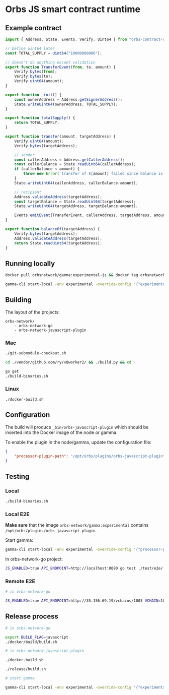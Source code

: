 # Orbs JS smart contract runtime

## Example contract

```javascript
import { Address, State, Events, Verify, Uint64 } from "orbs-contract-sdk/v1";

// Define uint64 later
const TOTAL_SUPPLY = Uint64("10000000000");

// doesn't do anything except validation
export function TransferEvent(from, to, amount) {
    Verify.bytes(from);
    Verify.bytes(to);
    Verify.uint64(amount);
}

export function _init() {
    const ownerAddress = Address.getSignerAddress();
    State.writeUint64(ownerAddress, TOTAL_SUPPLY);
}

export function totalSupply() {
    return TOTAL_SUPPLY;
}

export function transfer(amount, targetAddress) {
    Verify.uint64(amount);
    Verify.bytes(targetAddress);

    // sender
    const callerAddress = Address.getCallerAddress();
    const callerBalance = State.readUint64(callerAddress);
    if (callerBalance < amount) {
        throw new Error(`transfer of ${amount} failed since balance is only ${callerBalance}`);
    }
    State.writeUint64(callerAddress, callerBalance-amount);

    // recipient
    Address.validateAddress(targetAddress);
    const targetBalance = State.readUint64(targetAddress);
    State.writeUint64(targetAddress, targetBalance+amount);

    Events.emitEvent(TransferEvent, callerAddress, targetAddress, amount);
}

export function balanceOf(targetAddress) {
    Verify.bytes(targetAddress);
    Address.validateAddress(targetAddress);
    return State.readUint64(targetAddress);
}
```

## Running locally

```bash
docker pull orbsnetwork/gamma:experimental-js && docker tag orbsnetwork/gamma:experimental-js orbsnetwork/experimental

gamma-cli start-local -env experimental -override-config '{"experimental-external-processor-plugin-path": "/opt/orbs/plugins/orbs-javascript-plugin"}'
```

## Building

The layout of the projects:
```
orbs-network/
    - orbs-network-go
    - orbs-network-javascript-plugin
```

### Mac
```bash
./git-submodule-checkout.sh

cd ./vendor/github.com/ry/v8worker2/ && ./build.py && cd -

go get
./build-binaries.sh
```

### Linux

`./docker-build.sh`

## Configuration

The build will produce `_bin/orbs-javascript-plugin` which should be inserted into the Docker image of the node or gamma.

To enable the plugin in the node/gamma, update the configuration file:

```json
{
    "processor-plugin-path": "/opt/orbs/plugins/orbs-javascript-plugin"
}
```

## Testing

### Local

```bash
./build-binaries.sh
```

### Local E2E
**Make sure** that the image `orbs-network/gamma:experimental` contains `/opt/orbs/plugins/orbs-javascript-plugin`.

Start gamma:

```bash
gamma-cli start-local -env experimental -override-config '{"processor-plugin-path": "/opt/orbs/plugins/orbs-javascript-plugin"}'
```

In orbs-network-go project:

```bash
JS_ENABLED=true API_ENDPOINT=http://localhost:8080 go test ./test/e2e/... -run TestDeploymentOfJavascriptContract -v -count 1
```

### Remote E2E

```bash
# in orbs-network-go

JS_ENABLED=true API_ENDPOINT=http://35.156.69.19/vchains/1003 VCHAIN=1003 go test ./services/processor/javascript/test/e2e/... -run TestDeploymentOfJavascriptContractInteroperableWithGo -tags javascript -v
```

## Release process

```bash
# in orbs-network-go

export BUILD_FLAG=javascript
./docker/build/build.sh

# in orbs-network-javascript-plugin

./docker-build.sh

./release/build.sh

# start gamma

gamma-cli start-local -env experimental -override-config '{"experimental-external-processor-plugin-path": "/opt/orbs/plugins/orbs-javascript-plugin"}'
```

